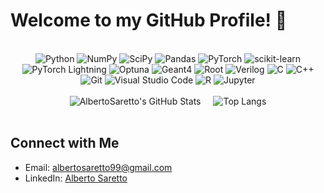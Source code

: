 # Welcome to my GitHub Profile! 👋

<br>

<div align="center">
  <img src="https://img.shields.io/badge/Python-3776AB?style=for-the-badge&logo=python&logoColor=white" alt="Python" />
  <img src="https://img.shields.io/badge/NumPy-013243?style=for-the-badge&logo=numpy&logoColor=white" alt="NumPy" />
  <img src="https://img.shields.io/badge/SciPy-8CAAE6?style=for-the-badge&logo=scipy&logoColor=white" alt="SciPy" />
  <img src="https://img.shields.io/badge/Pandas-150458?style=for-the-badge&logo=pandas&logoColor=white" alt="Pandas" />
  <img src="https://img.shields.io/badge/PyTorch-EE4C2C?style=for-the-badge&logo=pytorch&logoColor=white" alt="PyTorch" />
  <img src="https://img.shields.io/badge/scikit--learn-F7931E?style=for-the-badge&logo=scikit-learn&logoColor=white" alt="scikit-learn" />
  <img src="https://img.shields.io/badge/PyTorch_Lightning-792EE5?style=for-the-badge&logo=pytorch-lightning&logoColor=white" alt="PyTorch Lightning" />
  <img src="https://img.shields.io/badge/Optuna-002F9A?style=for-the-badge&logo=optuna&logoColor=white" alt="Optuna" />
  <img src="https://img.shields.io/badge/Geant4-336791?style=for-the-badge&logo=geant4&logoColor=white" alt="Geant4" />
  <img src="https://img.shields.io/badge/Root-000000?style=for-the-badge&logo=root&logoColor=white" alt="Root" />
  <img src="https://img.shields.io/badge/Verilog-00979D?style=for-the-badge&logo=verilog&logoColor=white" alt="Verilog" />
  <img src="https://img.shields.io/badge/C-A8B9CC?style=for-the-badge&logo=c&logoColor=white" alt="C" />
  <img src="https://img.shields.io/badge/C++-00599C?style=for-the-badge&logo=cplusplus&logoColor=white" alt="C++" />
  <img src="https://img.shields.io/badge/Git-F05032?style=for-the-badge&logo=git&logoColor=white" alt="Git" />
  <img src="https://img.shields.io/badge/Visual_Studio_Code-0078D4?style=for-the-badge&logo=visual-studio-code&logoColor=white" alt="Visual Studio Code" />
  <img src="https://img.shields.io/badge/R-276DC3?style=for-the-badge&logo=r&logoColor=white" alt="R" />
  <img src="https://img.shields.io/badge/Jupyter-F37626?style=for-the-badge&logo=jupyter&logoColor=white" alt="Jupyter" />
</div>

<br>

<div align="center" style="display: flex; justify-content: center; gap: 20px;">
  <img src="https://github-readme-stats.vercel.app/api?username=AlbertoSaretto&show_icons=true&theme=radical" alt="AlbertoSaretto's GitHub Stats" />
  <img src="https://github-readme-stats.vercel.app/api/top-langs/?username=AlbertoSaretto&layout=compact" alt="Top Langs" />
</div>


<br>

## Connect with Me
- Email: [albertosaretto99@gmail.com](mailto:albertosaretto99@gmail.com)
- LinkedIn: [Alberto Saretto](https://www.linkedin.com/in/alberto-saretto-69ba95272/?trk=public_post_main-feed-card-text&originalSubdomain=it)


